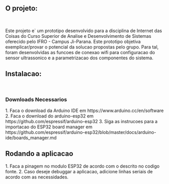 <h2> O projeto:</h2>
<br/>
<p>
Este projeto e` um prototipo desenvolvido para a disciplina de Internet das Coisas do Curso Superior de Analise e Desenvolvimento
de Sistemas oferecido pelo IFRO - Campus Ji-Parana. Este prototipo objetiva exemplicar/provar o potencial da solucao propostas
pelo grupo. Para tal, foram desenvolvidas as funcoes de conexao wifi para configuracao do sensor ultrassonico e a parametrizacao dos componentes do sistema.
</p>
<h2> Instalacao:</h2>
<br/>

<h3>Downloads Necessarios </h3>
<p>
1. Faca o download da Arduino IDE em https://www.arduino.cc/en/software
2. Faca o download do arduino-esp32 em https://github.com/espressif/arduino-esp32
3. Siga as instrucoes para a importacao do ESP32 board manager em https://github.com/espressif/arduino-esp32/blob/master/docs/arduino-ide/boards_manager.md
</p>
<h2>Rodando a aplicacao</h2>
<p>
1. Faca a pinagem no modulo ESP32 de acordo com o descrito no codigo fonte.
2. Caso deseje debuggar a aplicacao, adicione linhas seriais de acordo com as necessidades.
</p>
